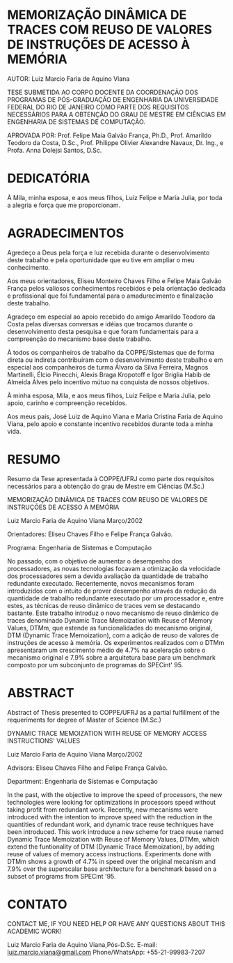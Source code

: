 # MEMORIZAÇÃO DINÂMICA DE TRACES COM REUSO DE VALORES DE INSTRUÇÕES DE ACESSO À MEMÓRIA
AUTOR: Luiz Marcio Faria de Aquino Viana

TESE SUBMETIDA AO CORPO DOCENTE DA COORDENAÇÃO DOS PROGRAMAS DE PÓS-GRADUAÇÃO DE ENGENHARIA DA UNIVERSIDADE FEDERAL DO RIO DE JANEIRO COMO PARTE DOS REQUISITOS NECESSÁRIOS PARA A OBTENÇÃO DO GRAU DE MESTRE EM CIÊNCIAS EM ENGENHARIA DE SISTEMAS DE COMPUTAÇÃO.

APROVADA POR: Prof. Felipe Maia Galvão França, Ph.D., Prof. Amarildo Teodoro da Costa, D.Sc., Prof. Philippe Olivier Alexandre Navaux, Dr. Ing., e Profa. Anna Dolejsi Santos, D.Sc.

# DEDICATÓRIA

À Mila, minha esposa, e aos meus filhos, Luiz Felipe e Maria Julia, por toda a alegria e força que me proporcionam.

# AGRADECIMENTOS

Agredeço a Deus pela força e luz recebida durante o desenvolvimento deste trabalho e pela oportunidade que eu tive em ampliar o meu conhecimento.

Aos meus orientadores, Eliseu Monteiro Chaves Filho e Felipe Maia Galvão França pelos valiosos conhecimentos recebidos e pela orientação dedicada e profissional que foi fundamental para o amadurecimento e finalização deste trabalho.

Agradeço em especial ao apoio recebido do amigo Amarildo Teodoro da Costa pelas diversas conversas e idéias que trocamos durante o desenvolvimento desta pesquisa e que foram fundamentais para a compreenção do mecanismo base deste trabalho.

À todos os companheiros de trabalho da COPPE/Sistemas que de forma direta ou indireta contribuiram com o desenvolvimento deste trabalho e em especial aos companheiros de turma Álvaro da Silva Ferreira, Magnos Martinelli, Élcio Pinecchi, Alexis Braga Kropotoff e Igor Briglia Habib de Almeida Alves pelo incentivo mútuo na conquista de nossos objetivos.

À minha esposa, Mila, e aos meus filhos, Luiz Felipe e Maria Julia, pelo apoio, carinho e compreenção recebidos.

Aos meus pais, José Luiz de Aquino Viana e Maria Cristina Faria de Aquino Viana, pelo apoio e constante incentivo recebidos durante toda a minha vida.

# RESUMO

Resumo da Tese apresentada à COPPE/UFRJ como parte dos requisitos necessários para a obtenção do grau de Mestre em Ciências (M.Sc.)

MEMORIZAÇÃO DINÂMICA DE TRACES COM REUSO DE VALORES DE INSTRUÇÕES DE ACESSO À MEMÓRIA

Luiz Marcio Faria de Aquino Viana
Março/2002

Orientadores: Eliseu Chaves Filho e Felipe França Galvão.

Programa: Engenharia de Sistemas e Computação

No passado, com o objetivo de aumentar o desempenho dos processadores, as novas tecnologias focavam a otimização da velocidade dos processadores sem a devida avaliação da quantidade de trabalho redundante executado. Recentemente, novos mecanismos foram introduzidos com o intuito de prover desempenho através da redução da quantidade de trabalho redundante executado por um processador e, entre estes, as técnicas de reuso dinâmico de traces vem se destacando bastante. Este trabalho introduz o novo mecanismo de reuso dinâmico de traces denominado Dynamic Trace Memoization with Reuse of Memory Values, DTMm, que estende as funcionalidades do mecanismo original, DTM (Dynamic Trace Memoization), com a adição de reuso de valores de instruções de acesso à memória. Os experimentos realizados com o DTMm apresentaram um crescimento médio de 4.7% na aceleração sobre o mecanismo original e 7.9% sobre a arquitetura base para um benchmark composto por um subconjunto de programas do SPECint' 95.

# ABSTRACT

Abstract of Thesis presented to COPPE/UFRJ as a partial fulfillment of the requeriments for degree of Master of Science (M.Sc.)

DYNAMIC TRACE MEMOIZATION WITH REUSE OF MEMORY ACCESS INSTRUCTIONS' VALUES

Luiz Marcio Faria de Aquino Viana
Março/2002

Advisors: Eliseu Chaves Filho and Felipe França Galvão.

Department: Engenharia de Sistemas e Computação

In the past, with the objective to improve the speed of processors, the new technologies were looking for optimizations in processors speed without taking profit from redundant work. Recently, new mecanisms were introduced with the intention to improve speed with the reduction in the quantities of redundant work, and dynamic trace reuse techniques have been introduced. This work introduce a new scheme for trace reuse named Dynamic Trace Memoization with Reuse of Memory Values, DTMm, which extend the funtionality of DTM (Dynamic Trace Memoization), by adding reuse of values of memory access instructions. Experiments done with DTMm shows a growth of 4.7% in speed over the original mecanism and 7.9% over the superscalar base architecture for a benchmark based on a subset of programs from SPECint '95.

# CONTATO

CONTACT ME, IF YOU NEED HELP OR HAVE ANY QUESTIONS ABOUT THIS ACADEMIC WORK!

Luiz Marcio Faria de Aquino Viana,Pós-D.Sc.
E-mail: luiz.marcio.viana@gmail.com
Phone/WhatsApp: +55-21-99983-7207
